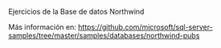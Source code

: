 Ejercicios de la Base de datos Northwind 

Más información en: https://github.com/microsoft/sql-server-samples/tree/master/samples/databases/northwind-pubs